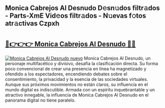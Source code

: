 ## Monica Cabrejos Al Desnudo D𝚎sn𝚞dos filtr𝚊dos - Parts-XmE Vid𝚎os filtr𝚊dos - N𝚞evas f𝚘tos atr𝚊ctivas Czpxh

# <h2><a href="http://mb0d5pa.tromn.icu/?c=Monica+Cabrejos+Al+Desnudo">🔗👉👉👉 Monica Cabrejos Al Desnudo 🔗🔗</a></h2>

[![Monica Cabrejos Al Desnudo nuevo](https://i.imgur.com/pEAQMta.gif)](http://mb0d5pa.tromn.icu/?c=Monica+Cabrejos+Al+Desnudo)
Monica Cabrejos Al Desnudo, un personaje multifacético y divisivo, desafía la clasificación directa. Su forma poco convencional de crear una presencia en línea ha magnetizado y ofendido a los espectadores, encendiendo debates sobre el consentimiento, la privacidad y la esencia de las sociedades virtuales. Aunque sus próximos movimientos no están claros, su influencia en el mundo digital es indiscutible. Armada con un espíritu inquebrantable y un atractivo innegable, la influencia de Monica Cabrejos Al Desnudo en el panorama digital no tiene paralelo.
